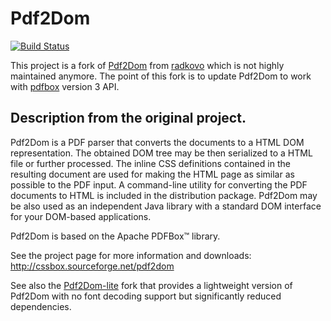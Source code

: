 # Pdf2Dom

[![Build Status](https://travis-ci.org/radkovo/Pdf2Dom.png)](https://travis-ci.org/radkovo/Pdf2Dom)

This project is a fork of [Pdf2Dom](https://github.com/radkovo/Pdf2Dom) from [radkovo](https://github.com/radkovo) which is not highly maintained anymore.
The point of this fork is to update Pdf2Dom to work with [pdfbox](https://github.com/apache/pdfbox) version 3 API.

## Description from the original project.

Pdf2Dom is a PDF parser that converts the documents to a HTML DOM representation. The obtained DOM tree may be then
serialized to a HTML file or further processed. The inline CSS definitions contained in the resulting document are
used for making the HTML page as similar as possible to the PDF input. A command-line utility for converting the PDF
documents to HTML is included in the distribution package. Pdf2Dom may be also used as an independent Java library
with a standard DOM interface for your DOM-based applications. 

Pdf2Dom is based on the Apache PDFBox™ library.

See the project page for more information and downloads:
http://cssbox.sourceforge.net/pdf2dom

See also the [Pdf2Dom-lite](https://github.com/radkovo/Pdf2Dom-lite) fork that provides a lightweight version 
of Pdf2Dom with no font decoding support but significantly reduced dependencies.
